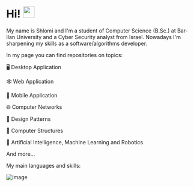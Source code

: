 # Hi! <img src="https://raw.githubusercontent.com/MartinHeinz/MartinHeinz/master/wave.gif" width="30px">

My name is Shlomi and I'm a student of Computer Science (B.Sc.) at Bar-Ilan University and a Cyber Security analyst from Israel.
Nowadays I'm sharpening my skills as a software/algorithms developer.

In my page you can find repositories on topics:

:desktop_computer: Desktop Application

:spider_web: Web Application

:iphone: Mobile Application

:globe_with_meridians: Computer Networks

:dizzy:	Design Patterns

:minidisc: Computer Structures

:robot:	Artificial Intelligence, Machine Learning and Robotics

And more...

My main languages and skills:

![image](https://user-images.githubusercontent.com/72878018/153858097-8d96a08c-69ab-4374-a043-d9ffd7f5c75a.png)
